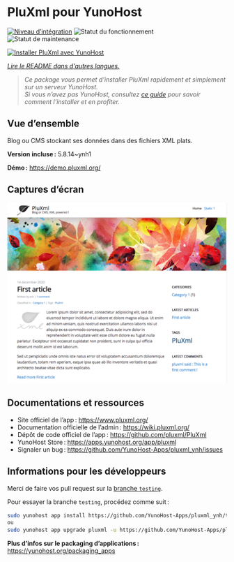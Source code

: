 <!--
Nota bene : ce README est automatiquement généré par <https://github.com/YunoHost/apps/tree/master/tools/readme_generator>
Il NE doit PAS être modifié à la main.
-->

# PluXml pour YunoHost

[![Niveau d’intégration](https://dash.yunohost.org/integration/pluxml.svg)](https://dash.yunohost.org/appci/app/pluxml) ![Statut du fonctionnement](https://ci-apps.yunohost.org/ci/badges/pluxml.status.svg) ![Statut de maintenance](https://ci-apps.yunohost.org/ci/badges/pluxml.maintain.svg)

[![Installer PluXml avec YunoHost](https://install-app.yunohost.org/install-with-yunohost.svg)](https://install-app.yunohost.org/?app=pluxml)

*[Lire le README dans d'autres langues.](./ALL_README.md)*

> *Ce package vous permet d’installer PluXml rapidement et simplement sur un serveur YunoHost.*  
> *Si vous n’avez pas YunoHost, consultez [ce guide](https://yunohost.org/install) pour savoir comment l’installer et en profiter.*

## Vue d’ensemble

Blog ou CMS stockant ses données dans des fichiers XML plats.


**Version incluse :** 5.8.14~ynh1

**Démo :** <https://demo.pluxml.org/>

## Captures d’écran

![Capture d’écran de PluXml](./doc/screenshots/screenshot.png)

## Documentations et ressources

- Site officiel de l’app : <https://www.pluxml.org/>
- Documentation officielle de l’admin : <https://wiki.pluxml.org/>
- Dépôt de code officiel de l’app : <https://github.com/pluxml/PluXml>
- YunoHost Store : <https://apps.yunohost.org/app/pluxml>
- Signaler un bug : <https://github.com/YunoHost-Apps/pluxml_ynh/issues>

## Informations pour les développeurs

Merci de faire vos pull request sur la [branche `testing`](https://github.com/YunoHost-Apps/pluxml_ynh/tree/testing).

Pour essayer la branche `testing`, procédez comme suit :

```bash
sudo yunohost app install https://github.com/YunoHost-Apps/pluxml_ynh/tree/testing --debug
ou
sudo yunohost app upgrade pluxml -u https://github.com/YunoHost-Apps/pluxml_ynh/tree/testing --debug
```

**Plus d’infos sur le packaging d’applications :** <https://yunohost.org/packaging_apps>
